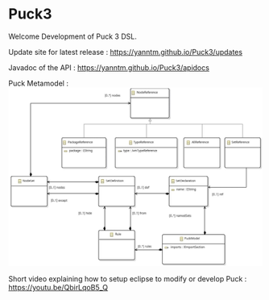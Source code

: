 # Puck3
Welcome
Development of Puck 3 DSL.

Update site for latest release : https://yanntm.github.io/Puck3/updates

Javadoc of the API : https://yanntm.github.io/Puck3/apidocs

Puck Metamodel : ![Metamodel](metamodel.jpg)

Short video explaining how to setup eclipse to modify or develop Puck : https://youtu.be/QbirLqoB5_Q
